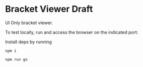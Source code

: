# Bracket Viewer Draft

UI Only bracket viewer.

To test locally, run and access the browser on the indicated port:

Install deps by running

```shell
npm i
```

```shell
npm run go
```